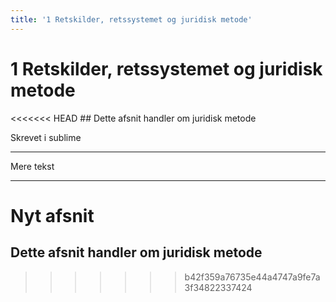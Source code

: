 ```yaml
---
title: '1 Retskilder, retssystemet og juridisk metode'
---
```

# 1 Retskilder, retssystemet og juridisk metode

<<<<<<< HEAD
\## Dette afsnit handler om juridisk metode

Skrevet i sublime

***

Mere tekst

---

Nyt afsnit
=======
## Dette afsnit handler om juridisk metode
>>>>>>> b42f359a76735e44a4747a9fe7a3f34822337424
